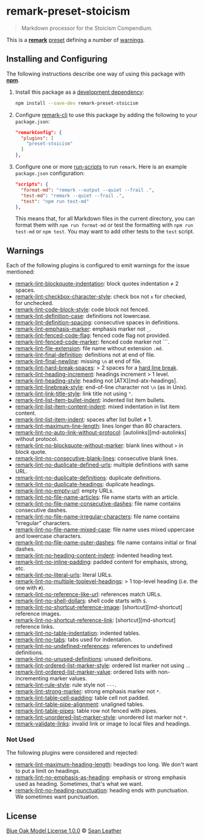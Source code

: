 # remark-preset-stoicism

<!-- Badges -->

<!-- Brief description -->

> Markdown processor for the Stoicism Compendium.

This is a [**remark**][remark] [preset][] defining a number of
[warnings](#warnings).

<!-- Sections -->

## Installing and Configuring

The following instructions describe one way of using this package with
[**npm**][npm].

1. Install this package as a [development dependency][npm-dependencies]:

   ```sh
   npm install --save-dev remark-preset-stoicism
   ```

2. Configure [remark-cli][] to use this package by adding the following to your
   `package.json`:

   ```json
   "remarkConfig": {
     "plugins": [
       "preset-stoicism"
     ]
   },
   ```

3. Configure one or more [run-scripts][npm-run-script] to run `remark`. Here is
   an example `package.json` configuration:

   ```json
   "scripts": {
     "format-md": "remark --output --quiet --frail .",
     "test-md": "remark --quiet --frail .",
     "test": "npm run test-md"
   },
   ```

   This means that, for all Markdown files in the current directory, you can
   format them with `npm run format-md` or test the formatting with `npm run
   test-md` or `npm test`. You may want to add other tests to the `test` script.

## Warnings

Each of the following plugins is configured to emit warnings for the issue
mentioned: <!-- sorted alphabetically -->

* [remark-lint-blockquote-indentation][]: block quotes indentation ≠ 2 spaces.
* [remark-lint-checkbox-character-style][]: check box not `x` for checked, ` `
  for unchecked.
* [remark-lint-code-block-style][]: code block not fenced.
* [remark-lint-definition-case][]: definitions not lowercase.
* [remark-lint-definition-spacing][]: consecutive spaces in definitions.
* [remark-lint-emphasis-marker][]: emphasis marker not `_`.
* [remark-lint-fenced-code-flag][]: fenced code flag not provided.
* [remark-lint-fenced-code-marker][]: fenced code marker not `\``.
* [remark-lint-file-extension][]: file name without extension `.md`.
* [remark-lint-final-definition][]: definitions not at end of file.
* [remark-lint-final-newline][]: missing `\n` at end of file.
* [remark-lint-hard-break-spaces][]: > 2 spaces for a [hard line
  break][markdown-hard-line-breaks].
* [remark-lint-heading-increment][]: headings increment > 1 level.
* [remark-lint-heading-style][]: heading not [ATX][md-atx-headings].
* [remark-lint-linebreak-style][]: end-of-line character not `\n` (as in Unix).
* [remark-lint-link-title-style][]: link title not using `"`.
* [remark-lint-list-item-bullet-indent][]: indented list item bullets.
* [remark-lint-list-item-content-indent][]: mixed indentation in list item
  content.
* [remark-lint-list-item-indent][]: spaces after list bullet ≠ 1.
* [remark-lint-maximum-line-length][]: lines longer than 80 characters.
* [remark-lint-no-auto-link-without-protocol][]: [autolinks][md-autolinks]
  without protocol.
* [remark-lint-no-blockquote-without-marker][]: blank lines without `>` in block
  quote.
* [remark-lint-no-consecutive-blank-lines][]: consecutive blank lines.
* [remark-lint-no-duplicate-defined-urls][]: multiple definitions with same URL.
* [remark-lint-no-duplicate-definitions][]: duplicate definitions.
* [remark-lint-no-duplicate-headings][]: duplicate headings.
* [remark-lint-no-empty-url][]: empty URLs.
* [remark-lint-no-file-name-articles][]: file name starts with an article.
* [remark-lint-no-file-name-consecutive-dashes][]: file name contains
  consecutive dashes.
* [remark-lint-no-file-name-irregular-characters][]: file name contains
  “irregular” characters.
* [remark-lint-no-file-name-mixed-case][]: file name uses mixed uppercase and
  lowercase characters.
* [remark-lint-no-file-name-outer-dashes][]: file name contains initial or final
  dashes.
* [remark-lint-no-heading-content-indent][]: indented heading text.
* [remark-lint-no-inline-padding][]: padded content for emphasis, strong, etc.
* [remark-lint-no-literal-urls][]: literal URLs.
* [remark-lint-no-multiple-toplevel-headings][]: > 1 top-level heading (i.e. the
  one with `#`).
* [remark-lint-no-reference-like-url][]: references match URLs.
* [remark-lint-no-shell-dollars][]: shell code starts with `$`.
* [remark-lint-no-shortcut-reference-image][]: [shortcut][md-shortcut] reference
  images.
* [remark-lint-no-shortcut-reference-link][]: [shortcut][md-shortcut] reference
  links.
* [remark-lint-no-table-indentation][]: indented tables.
* [remark-lint-no-tabs][]: tabs used for indentation.
* [remark-lint-no-undefined-references][]: references to undefined definitions.
* [remark-lint-no-unused-definitions][]: unused definitions.
* [remark-lint-ordered-list-marker-style][]: ordered list marker not using `.`.
* [remark-lint-ordered-list-marker-value][]: ordered lists with non-incrementing
  marker values.
* [remark-lint-rule-style][]: rule style not `---`.
* [remark-lint-strong-marker][]: strong emphasis marker not `*`.
* [remark-lint-table-cell-padding][]: table cell not padded.
* [remark-lint-table-pipe-alignment][]: unaligned tables.
* [remark-lint-table-pipes][]: table row not fenced with pipes.
* [remark-lint-unordered-list-marker-style][]: unordered list marker not `*`.
* [remark-validate-links][]: invalid link or image to local files and headings.

### Not Used

The following plugins were considered and rejected:

* [remark-lint-maximum-heading-length][]: headings too long. We don't want to
  put a limit on headings.
* [remark-lint-no-emphasis-as-heading][]: emphasis or strong emphasis used as
  heading. Sometimes, that's what we want.
* [remark-lint-no-heading-punctuation][]: heading ends with punctuation. We
  sometimes want punctuation.

## License

[Blue Oak Model License 1.0.0][license] © [Sean Leather][author]

<!-- Definitions, sorted alphabetically -->

[author]: https://github.com/spl
[license]: ./license.md
[markdown-atx-headings]: https://spec.commonmark.org/0.29/#atx-headings
[markdown-autolinks]: https://spec.commonmark.org/0.29/#autolinks
[markdown-hard-line-breaks]: https://spec.commonmark.org/0.29/#hard-line-breaks
[markdown-shortcut]: https://spec.commonmark.org/0.29/#shortcut-reference-link
[npm-dependencies]: https://docs.npmjs.com/specifying-dependencies-and-devdependencies-in-a-package-json-file
[npm-run-script]: https://docs.npmjs.com/cli/run-script
[npm]: https://docs.npmjs.com/cli/install
[preset]: https://github.com/unifiedjs/unified#preset
[remark-cli]: https://github.com/remarkjs/remark/tree/master/packages/remark-cli
[remark-lint-blockquote-indentation]: https://github.com/remarkjs/remark-lint/tree/master/packages/remark-lint-blockquote-indentation
[remark-lint-checkbox-character-style]: https://github.com/remarkjs/remark-lint/tree/master/packages/remark-lint-checkbox-character-style
[remark-lint-code-block-style]: https://github.com/remarkjs/remark-lint/tree/master/packages/remark-lint-code-block-style
[remark-lint-definition-case]: https://github.com/remarkjs/remark-lint/tree/master/packages/remark-lint-definition-case
[remark-lint-definition-spacing]: https://github.com/remarkjs/remark-lint/tree/master/packages/remark-lint-definition-spacing
[remark-lint-emphasis-marker]: https://github.com/remarkjs/remark-lint/tree/master/packages/remark-lint-emphasis-marker
[remark-lint-fenced-code-flag]: https://github.com/remarkjs/remark-lint/tree/master/packages/remark-lint-fenced-code-flag
[remark-lint-fenced-code-marker]: https://github.com/remarkjs/remark-lint/tree/master/packages/remark-lint-fenced-code-marker
[remark-lint-file-extension]: https://github.com/remarkjs/remark-lint/tree/master/packages/remark-lint-file-extension
[remark-lint-final-definition]: https://github.com/remarkjs/remark-lint/tree/master/packages/remark-lint-final-definition
[remark-lint-final-newline]: https://github.com/remarkjs/remark-lint/tree/master/packages/remark-lint-final-newline
[remark-lint-hard-break-spaces]: https://github.com/remarkjs/remark-lint/tree/master/packages/remark-lint-hard-break-spaces
[remark-lint-heading-increment]: https://github.com/remarkjs/remark-lint/tree/master/packages/remark-lint-heading-increment
[remark-lint-heading-style]: https://github.com/remarkjs/remark-lint/tree/master/packages/remark-lint-heading-style
[remark-lint-linebreak-style]: https://github.com/remarkjs/remark-lint/tree/master/packages/remark-lint-linebreak-style
[remark-lint-link-title-style]: https://github.com/remarkjs/remark-lint/tree/master/packages/remark-lint-link-title-style
[remark-lint-list-item-bullet-indent]: https://github.com/remarkjs/remark-lint/tree/master/packages/remark-lint-list-item-bullet-indent
[remark-lint-list-item-content-indent]: https://github.com/remarkjs/remark-lint/tree/master/packages/remark-lint-list-item-content-indent
[remark-lint-list-item-indent]: https://github.com/remarkjs/remark-lint/tree/master/packages/remark-lint-list-item-indent
[remark-lint-maximum-heading-length]: https://github.com/remarkjs/remark-lint/tree/master/packages/remark-lint-maximum-heading-length
[remark-lint-maximum-line-length]: https://github.com/remarkjs/remark-lint/tree/master/packages/remark-lint-maximum-line-length
[remark-lint-no-auto-link-without-protocol]: https://github.com/remarkjs/remark-lint/tree/master/packages/remark-lint-no-auto-link-without-protocol
[remark-lint-no-blockquote-without-marker]: https://github.com/remarkjs/remark-lint/tree/master/packages/remark-lint-no-blockquote-without-marker
[remark-lint-no-consecutive-blank-lines]: https://github.com/remarkjs/remark-lint/tree/master/packages/remark-lint-no-consecutive-blank-lines
[remark-lint-no-duplicate-defined-urls]: https://github.com/remarkjs/remark-lint/tree/master/packages/remark-lint-no-duplicate-defined-urls
[remark-lint-no-duplicate-definitions]: https://github.com/remarkjs/remark-lint/tree/master/packages/remark-lint-no-duplicate-definitions
[remark-lint-no-duplicate-headings]: https://github.com/remarkjs/remark-lint/tree/master/packages/remark-lint-no-duplicate-headings
[remark-lint-no-emphasis-as-heading]: https://github.com/remarkjs/remark-lint/tree/master/packages/remark-lint-no-emphasis-as-heading
[remark-lint-no-empty-url]: https://github.com/remarkjs/remark-lint/tree/master/packages/remark-lint-no-empty-url
[remark-lint-no-file-name-articles]: https://github.com/remarkjs/remark-lint/tree/master/packages/remark-lint-no-file-name-articles
[remark-lint-no-file-name-consecutive-dashes]: https://github.com/remarkjs/remark-lint/tree/master/packages/remark-lint-no-file-name-consecutive-dashes
[remark-lint-no-file-name-irregular-characters]: https://github.com/remarkjs/remark-lint/tree/master/packages/remark-lint-no-file-name-irregular-characters
[remark-lint-no-file-name-mixed-case]: https://github.com/remarkjs/remark-lint/tree/master/packages/remark-lint-no-file-name-mixed-case
[remark-lint-no-file-name-outer-dashes]: https://github.com/remarkjs/remark-lint/tree/master/packages/remark-lint-no-file-name-outer-dashes
[remark-lint-no-heading-content-indent]: https://github.com/remarkjs/remark-lint/tree/master/packages/remark-lint-no-heading-content-indent
[remark-lint-no-heading-punctuation]: https://github.com/remarkjs/remark-lint/tree/master/packages/remark-lint-no-heading-punctuation
[remark-lint-no-inline-padding]: https://github.com/remarkjs/remark-lint/tree/master/packages/remark-lint-no-inline-padding
[remark-lint-no-literal-urls]: https://github.com/remarkjs/remark-lint/tree/master/packages/remark-lint-no-literal-urls
[remark-lint-no-multiple-toplevel-headings]: https://github.com/remarkjs/remark-lint/tree/master/packages/remark-lint-no-multiple-toplevel-headings
[remark-lint-no-reference-like-url]: https://github.com/remarkjs/remark-lint/tree/master/packages/remark-lint-no-reference-like-url
[remark-lint-no-shell-dollars]: https://github.com/remarkjs/remark-lint/tree/master/packages/remark-lint-no-shell-dollars
[remark-lint-no-shortcut-reference-image]: https://github.com/remarkjs/remark-lint/tree/master/packages/remark-lint-no-shortcut-reference-image
[remark-lint-no-shortcut-reference-link]: https://github.com/remarkjs/remark-lint/tree/master/packages/remark-lint-no-shortcut-reference-link
[remark-lint-no-table-indentation]: https://github.com/remarkjs/remark-lint/tree/master/packages/remark-lint-no-table-indentation
[remark-lint-no-tabs]: https://github.com/remarkjs/remark-lint/tree/master/packages/remark-lint-no-tabs
[remark-lint-no-undefined-references]: https://github.com/remarkjs/remark-lint/tree/master/packages/remark-lint-no-undefined-references
[remark-lint-no-unused-definitions]: https://github.com/remarkjs/remark-lint/tree/master/packages/remark-lint-no-unused-definitions
[remark-lint-ordered-list-marker-style]: https://github.com/remarkjs/remark-lint/tree/master/packages/remark-lint-ordered-list-marker-style
[remark-lint-ordered-list-marker-value]: https://github.com/remarkjs/remark-lint/tree/master/packages/remark-lint-ordered-list-marker-value
[remark-lint-rule-style]: https://github.com/remarkjs/remark-lint/tree/master/packages/remark-lint-rule-style
[remark-lint-strong-marker]: https://github.com/remarkjs/remark-lint/tree/master/packages/remark-lint-strong-marker
[remark-lint-table-cell-padding]: https://github.com/remarkjs/remark-lint/tree/master/packages/remark-lint-table-cell-padding
[remark-lint-table-pipe-alignment]: https://github.com/remarkjs/remark-lint/tree/master/packages/remark-lint-table-pipe-alignment
[remark-lint-table-pipes]: https://github.com/remarkjs/remark-lint/tree/master/packages/remark-lint-table-pipes
[remark-lint-unordered-list-marker-style]: https://github.com/remarkjs/remark-lint/tree/master/packages/remark-lint-unordered-list-marker-style
[remark-validate-links]: https://github.com/remarkjs/remark-validate-links
[remark]: https://github.com/remarkjs/remark
